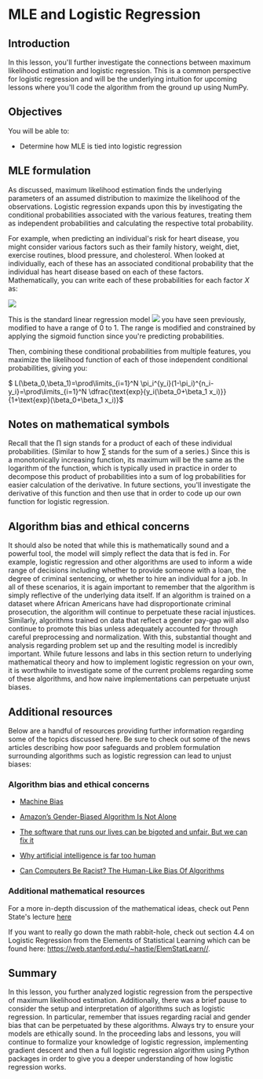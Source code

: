 
# MLE and Logistic Regression

## Introduction

In this lesson, you'll further investigate the connections between maximum likelihood estimation and logistic regression. This is a common perspective for logistic regression and will be the underlying intuition for upcoming lessons where you'll code the algorithm from the ground up using NumPy.

## Objectives

You will be able to: 

- Determine how MLE is tied into logistic regression 

## MLE formulation

As discussed, maximum likelihood estimation finds the underlying parameters of an assumed distribution to maximize the likelihood of the observations. Logistic regression expands upon this by investigating the conditional probabilities associated with the various features, treating them as independent probabilities and calculating the respective total probability.  

For example, when predicting an individual's risk for heart disease, you might consider various factors such as their family history, weight, diet, exercise routines, blood pressure, and cholesterol. When looked at individually, each of these has an associated conditional probability that the individual has heart disease based on each of these factors. Mathematically, you can write each of these probabilities for each factor $X$ as:

<img src="https://render.githubusercontent.com/render/math?math=\pi_i = Pr(Y_i = 1|X_i = x_i)=\dfrac{\text{exp}(\beta_0 + \beta_1 x_i)}{1 + \text{exp}(\beta_0 + \beta_1 x_i)}">

This is the standard linear regression model <img src="https://render.githubusercontent.com/render/math?math=(\beta_0%2B\beta_1 x_i)"> you have seen previously, modified to have a range of 0 to 1. The range is modified and constrained by applying the sigmoid function since you're predicting probabilities.

Then, combining these conditional probabilities from multiple features, you maximize the likelihood function of each of those independent conditional probabilities, giving you:  

$ L(\beta_0,\beta_1)=\prod\limits_{i=1}^N \pi_i^{y_i}(1-\pi_i)^{n_i-y_i}=\prod\limits_{i=1}^N \dfrac{\text{exp}\{y_i(\beta_0+\beta_1 x_i)\}}{1+\text{exp}(\beta_0+\beta_1 x_i)}$   


## Notes on mathematical symbols

Recall that the $\prod$ sign stands for a product of each of these individual probabilities. (Similar to how $\sum$ stands for the sum of a series.) Since this is a monotonically increasing function, its maximum will be the same as the logarithm of the function, which is typically used in practice in order to decompose this product of probabilities into a sum of log probabilities for easier calculation of the derivative. In future sections, you'll investigate the derivative of this function and then use that in order to code up our own function for logistic regression.  

## Algorithm bias and ethical concerns

It should also be noted that while this is mathematically sound and a powerful tool, the model will simply reflect the data that is fed in. For example, logistic regression and other algorithms are used to inform a wide range of decisions including whether to provide someone with a loan, the degree of criminal sentencing, or whether to hire an individual for a job. In all of these scenarios, it is again important to remember that the algorithm is simply reflective of the underlying data itself. If an algorithm is trained on a dataset where African Americans have had disproportionate criminal prosecution, the algorithm will continue to perpetuate these racial injustices. Similarly, algorithms trained on data that reflect a gender pay-gap will also continue to promote this bias unless adequately accounted for through careful preprocessing and normalization. With this, substantial thought and analysis regarding problem set up and the resulting model is incredibly important. While future lessons and labs in this section return to underlying mathematical theory and how to implement logistic regression on your own, it is worthwhile to investigate some of the current problems regarding some of these algorithms, and how naive implementations can perpetuate unjust biases.

## Additional resources 

Below are a handful of resources providing further information regarding some of the topics discussed here. Be sure to check out some of the news articles describing how poor safeguards and problem formulation surrounding algorithms such as logistic regression can lead to unjust biases: 

### Algorithm bias and ethical concerns

- [Machine Bias](https://www.propublica.org/article/machine-bias-risk-assessments-in-criminal-sentencing)

- [Amazon’s Gender-Biased Algorithm Is Not Alone](https://www.bloomberg.com/opinion/articles/2018-10-16/amazon-s-gender-biased-algorithm-is-not-alone) 

- [The software that runs our lives can be bigoted and unfair. But we can fix it](https://www.bostonglobe.com/business/2017/12/21/the-software-that-runs-our-lives-can-bigoted-and-unfair-but-can-fix/RK4xG4gYxcVNVTIubeC1JI/story.html)  

- [Why artificial intelligence is far too human](https://www.bostonglobe.com/ideas/2017/07/07/why-artificial-intelligence-far-too-human/jvG77QR5xPbpwBL2ApAFAN/story.html)   

- [Can Computers Be Racist? The Human-Like Bias Of Algorithms](https://www.npr.org/2016/03/14/470427605/can-computers-be-racist-the-human-like-bias-of-algorithms)

### Additional mathematical resources
For a more in-depth discussion of the mathematical ideas, check out Penn State's lecture [here](https://onlinecourses.science.psu.edu/stat504/node/150/)

If you want to really go down the math rabbit-hole, check out section 4.4 on Logistic Regression from the Elements of Statistical Learning which can be found here: https://web.stanford.edu/~hastie/ElemStatLearn//.

## Summary

In this lesson, you further analyzed logistic regression from the perspective of maximum likelihood estimation. Additionally, there was a brief pause to consider the setup and interpretation of algorithms such as logistic regression. In particular, remember that issues regarding racial and gender bias that can be perpetuated by these algorithms. Always try to ensure your models are ethically sound. In the proceeding labs and lessons, you will continue to formalize your knowledge of logistic regression, implementing gradient descent and then a full logistic regression algorithm using Python packages in order to give you a deeper understanding of how logistic regression works.
